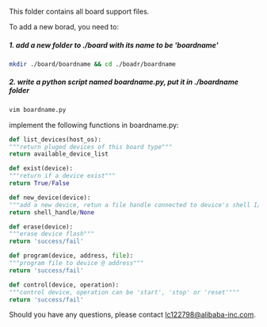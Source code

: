 This folder contains all board support files.

To add a new borad, you need to:
##### 1. add a new folder to ./board with its name to be 'boardname'
```bash
mkdir ./board/boardname && cd ./boadr/boardname
```
##### 2. write a python script named boardname.py, put it in ./boardname folder
```bash
vim boardname.py
```
implement the following functions in boardname.py:
```python
def list_devices(host_os):
"""return pluged devices of this board type"""
return available_device_list

def exist(device):
"""return if a device exist"""
return True/False

def new_device(device):
"""add a new device, retun a file handle connected to device's shell I/O"""
return shell_handle/None

def erase(device):
"""erase device flash"""
return 'success/fail'

def program(device, address, file):
"""program file to device @ address"""
return 'success/fail'

def control(device, operation):
"""control device, operation can be 'start', 'stop' or 'reset'"""
return 'success/fail'
```

Should you have any questions, please contact lc122798@alibaba-inc.com.
